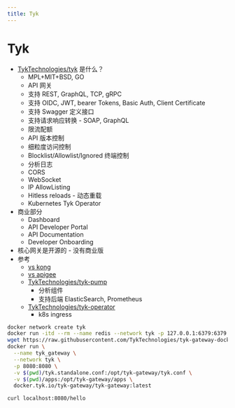 ```yaml
---
title: Tyk
---
```


# Tyk

- [TykTechnologies/tyk](https://github.com/TykTechnologies/tyk) 是什么？
  - MPL+MIT+BSD, GO
  - API 网关
  - 支持 REST, GraphQL, TCP, gRPC
  - 支持 OIDC, JWT, bearer Tokens, Basic Auth, Client Certificate
  - 支持 Swagger 定义接口
  - 支持请求响应转换 - SOAP, GraphQL
  - 限流配额
  - API 版本控制
  - 细粒度访问控制
  - Blocklist/Allowlist/Ignored 终端控制
  - 分析日志
  - CORS
  - WebSocket
  - IP AllowListing
  - Hitless reloads - 动态重载
  - Kubernetes Tyk Operator
- 商业部分
  - Dashboard
  - API Developer Portal
  - API Documentation
  - Developer Onboarding
- 核心网关是开源的 - 没有商业版
- 参考
  - [vs kong](https://tyk.io/alternatives-kong)
  - [vs apigee](https://tyk.io/alternatives-apigee)
  - [TykTechnologies/tyk-pump](https://github.com/TykTechnologies/tyk-pump)
    - 分析组件
    - 支持后端 ElasticSearch, Prometheus
  - [TykTechnologies/tyk-operator](https://github.com/TykTechnologies/tyk-operator)
    - k8s ingress

```bash
docker network create tyk
docker run -itd --rm --name redis --network tyk -p 127.0.0.1:6379:6379 redis:5.0-alpine
wget https://raw.githubusercontent.com/TykTechnologies/tyk-gateway-docker/master/tyk.standalone.conf
docker run \
  --name tyk_gateway \
  --network tyk \
  -p 8080:8080 \
  -v $(pwd)/tyk.standalone.conf:/opt/tyk-gateway/tyk.conf \
  -v $(pwd)/apps:/opt/tyk-gateway/apps \
  docker.tyk.io/tyk-gateway/tyk-gateway:latest

curl localhost:8080/hello
```

